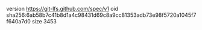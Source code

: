 version https://git-lfs.github.com/spec/v1
oid sha256:6ab58b7c41b8d1a4c98431d69c8a9cc81353adb73e98f5720a1045f7f640a7d0
size 3453
